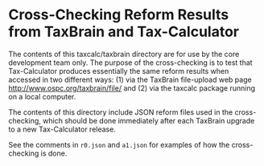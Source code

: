 Cross-Checking Reform Results from TaxBrain and Tax-Calculator
==============================================================

The contents of this taxcalc/taxbrain directory are for use by the
core development team only.  The purpose of the cross-checking is to
test that Tax-Calculator produces essentially the same reform results
when accessed in two different ways: (1) via the TaxBrain file-upload
web page <http://www.ospc.org/taxbrain/file/> and (2) via the taxcalc
package running on a local computer.

The contents of this directory include JSON reform files used
in the cross-checking, which should be done immediately after each
TaxBrain upgrade to a new Tax-Calculator release.

See the comments in `r0.json` and `a1.json` for examples of how the
cross-checking is done.
